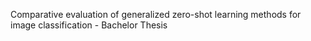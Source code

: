 Comparative evaluation of generalized zero-shot learning methods for image classification - Bachelor Thesis
